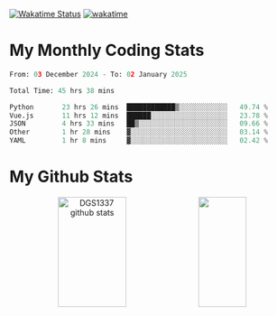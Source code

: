 [![Wakatime Status](https://github.com/noopurphalak/noopurphalak/workflows/wakatime-status-update/badge.svg)](https://github.com/noopurphalak/noopurphalak/actions/workflows/main.yml)
[![wakatime](https://wakatime.com/badge/user/80ace140-ef40-4fdd-b8ed-f3be3d2e1aea.svg)](https://wakatime.com/@80ace140-ef40-4fdd-b8ed-f3be3d2e1aea)

# My Monthly Coding Stats

<!--START_SECTION:waka-->

```python
From: 03 December 2024 - To: 02 January 2025

Total Time: 45 hrs 38 mins

Python       23 hrs 26 mins  ████████████▒░░░░░░░░░░░░   49.74 %
Vue.js       11 hrs 12 mins  ██████░░░░░░░░░░░░░░░░░░░   23.78 %
JSON         4 hrs 33 mins   ██▒░░░░░░░░░░░░░░░░░░░░░░   09.66 %
Other        1 hr 28 mins    ▓░░░░░░░░░░░░░░░░░░░░░░░░   03.14 %
YAML         1 hr 8 mins     ▓░░░░░░░░░░░░░░░░░░░░░░░░   02.42 %
```

<!--END_SECTION:waka-->

# My Github Stats
<div style="text-align: center;">
  <img width="49%" height="195px" src="https://github-readme-stats-sigma-five.vercel.app/api?username=noopurphalak&show_icons=true&count_private=true&hide_border=true&title_color=00FFFF&icon_color=00FFFF&text_color=00FFFF&bg_color=0d1117" alt="DGS1337 github stats" />
  <img width="41%" height="195px" src="https://github-readme-stats-sigma-five.vercel.app/api/top-langs/?username=noopurphalak&layout=compact&hide_border=true&title_color=00FFFF&text_color=00FFFF&bg_color=0d1117" />
</div>
